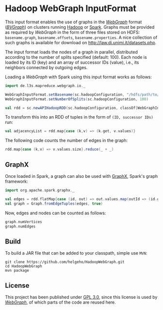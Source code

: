 # Hadoop WebGraph InputFormat

This input format enables the use of graphs in the *[WebGraph](http://webgraph.di.unimi.it/)* format (*[BVGraph](http://webgraph.di.unimi.it/docs/it/unimi/dsi/webgraph/BVGraph.html)*) on clusters running [Hadoop](http://hadoop.apache.org/) or [Spark](http://spark.apache.org/).
Graphs must be provided as required by *WebGraph* in the form of three files stored on HDFS: `basename.graph`, `basename.offsets`, `basename.properties`.
A nice collection of such graphs is available for download on http://law.di.unimi.it/datasets.php.
  
The input format loads the nodes of a graph in parallel, distributed according to the number of splits specified (default: 100). Each node is loaded by its ID (key) and an array of successor IDs (value), i.e., its neighbors connected by outgoing edges.

Loading a *WebGraph* with Spark using this input format works as follows:

```scala
import de.l3s.mapreduce.webgraph.io._

WebGraphInputFormat.setBasename(sc.hadoopConfiguration, "/hdfs/path/to/webgraph/basename")
WebGraphInputFormat.setNumberOfSplits(sc.hadoopConfiguration, 100)

val rdd = sc.newAPIHadoopRDD(sc.hadoopConfiguration, classOf[WebGraphInputFormat], classOf[IntWritable], classOf[IntArrayWritable])
```

To transform this into an RDD of tuples in the form of `(ID, successor IDs)` run:

```scala
val adjacencyList = rdd.map{case (k,v) => (k.get, v.values)}
```

The following code counts the number of edges in the graph:

```scala
rdd.map{case (k,v) => v.values.size}.reduce(_ + _)
```

## GraphX

Once loaded in Spark, a graph can also be used with [GraphX](http://spark.apache.org/graphx/), Spark's graph framework:

```scala
import org.apache.spark.graphx._

val edges = rdd.flatMap{case (id, out) => out.values.map(outId => (id.get.toLong, outId.toLong))}
val graph = Graph.fromEdgeTuples(edges, true)
```

Now, edges and nodes can be counted as follows:

```scala
graph.numVertices
graph.numEdges
```

## Build

To build a JAR file that can be added to your classpath, simple use `MVN`:

```
git clone https://github.com/helgeho/HadoopWebGraph.git
cd HadoopWebGraph
mvn package
```

## License

This project has been published under [GPL 3.0](https://www.gnu.org/licenses/gpl-3.0.txt), since this license is used by *[WebGraph](http://webgraph.di.unimi.it/)*, of which parts of the code are reused here. 